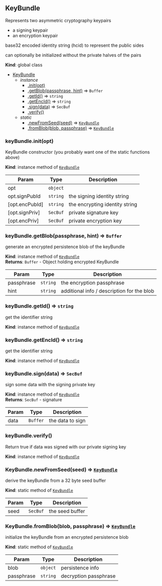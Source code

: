 <a name="KeyBundle"></a>

## KeyBundle
Represents two asymmetric cryptography keypairs
- a signing keypair
- an encryption keypair

base32 encoded identity string (hcid) to represent the public sides

can optionally be initialized without the private halves of the pairs

**Kind**: global class  

* [KeyBundle](#KeyBundle)
    * _instance_
        * [.init(opt)](#KeyBundle+init)
        * [.getBlob(passphrase, hint)](#KeyBundle+getBlob) ⇒ <code>Buffer</code>
        * [.getId()](#KeyBundle+getId) ⇒ <code>string</code>
        * [.getEncId()](#KeyBundle+getEncId) ⇒ <code>string</code>
        * [.sign(data)](#KeyBundle+sign) ⇒ <code>SecBuf</code>
        * [.verify()](#KeyBundle+verify)
    * _static_
        * [.newFromSeed(seed)](#KeyBundle.newFromSeed) ⇒ [<code>KeyBundle</code>](#KeyBundle)
        * [.fromBlob(blob, passphrase)](#KeyBundle.fromBlob) ⇒ [<code>KeyBundle</code>](#KeyBundle)

<a name="KeyBundle+init"></a>

### keyBundle.init(opt)
KeyBundle constructor (you probably want one of the static functions above)

**Kind**: instance method of [<code>KeyBundle</code>](#KeyBundle)  

| Param | Type | Description |
| --- | --- | --- |
| opt | <code>object</code> |  |
| opt.signPubId | <code>string</code> | the signing identity string |
| [opt.encPubId] | <code>string</code> | the encrypting identity string |
| [opt.signPriv] | <code>SecBuf</code> | private signature key |
| [opt.encPriv] | <code>SecBuf</code> | private encryption key |

<a name="KeyBundle+getBlob"></a>

### keyBundle.getBlob(passphrase, hint) ⇒ <code>Buffer</code>
generate an encrypted persistence blob of the keyBundle

**Kind**: instance method of [<code>KeyBundle</code>](#KeyBundle)  
**Returns**: <code>Buffer</code> - Object holding encrypted KeyBundle  

| Param | Type | Description |
| --- | --- | --- |
| passphrase | <code>string</code> | the encryption passphrase |
| hint | <code>string</code> | additional info / description for the blob |

<a name="KeyBundle+getId"></a>

### keyBundle.getId() ⇒ <code>string</code>
get the identifier string

**Kind**: instance method of [<code>KeyBundle</code>](#KeyBundle)  
<a name="KeyBundle+getEncId"></a>

### keyBundle.getEncId() ⇒ <code>string</code>
get the identifier string

**Kind**: instance method of [<code>KeyBundle</code>](#KeyBundle)  
<a name="KeyBundle+sign"></a>

### keyBundle.sign(data) ⇒ <code>SecBuf</code>
sign some data with the signing private key

**Kind**: instance method of [<code>KeyBundle</code>](#KeyBundle)  
**Returns**: <code>SecBuf</code> - signature  

| Param | Type | Description |
| --- | --- | --- |
| data | <code>Buffer</code> | the data to sign |

<a name="KeyBundle+verify"></a>

### keyBundle.verify()
Return true if data was signed with our private signing key

**Kind**: instance method of [<code>KeyBundle</code>](#KeyBundle)  
<a name="KeyBundle.newFromSeed"></a>

### KeyBundle.newFromSeed(seed) ⇒ [<code>KeyBundle</code>](#KeyBundle)
derive the keyBundle from a 32 byte seed buffer

**Kind**: static method of [<code>KeyBundle</code>](#KeyBundle)  

| Param | Type | Description |
| --- | --- | --- |
| seed | <code>SecBuf</code> | the seed buffer |

<a name="KeyBundle.fromBlob"></a>

### KeyBundle.fromBlob(blob, passphrase) ⇒ [<code>KeyBundle</code>](#KeyBundle)
initialize the keyBundle from an encrypted persistence blob

**Kind**: static method of [<code>KeyBundle</code>](#KeyBundle)  

| Param | Type | Description |
| --- | --- | --- |
| blob | <code>object</code> | persistence info |
| passphrase | <code>string</code> | decryption passphrase |

